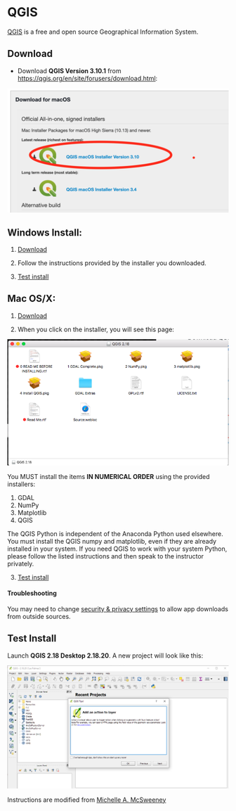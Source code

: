 # QGIS

[QGIS](http://www.qgis.org/en/site/) is a free and open source Geographical Information System. 


## Download
* Download __QGIS Version 3.10.1__ from https://qgis.org/en/site/forusers/download.html:

![list of qgis download options](../images/osx/InstallQGIS.png)

## Windows Install:

1. [Download](#download)

2. Follow the instructions provided by the installer you downloaded.  

3. [Test install](#test-install)

## Mac OS/X:

1. [Download](#download)

2. When you click on the installer, you will see this page:

![osx file explorer showing 0. 0. Readme_Install.rtf, 1. gdal.pkg, 2. numpy.pkg, 3. matplotlib.pkg, 4. qgis.pkg, gdal extras folder, readme.rtf, License, GPL license](../images/osx/qgis.png)

 You MUST install the items **IN NUMERICAL ORDER** using the provided installers:

1. GDAL
2. NumPy
3. Matplotlib
4. QGIS

The QGIS Python is independent of the Anaconda Python used elsewhere. You must install the QGIS numpy and matplotlib, even if they are already installed in your system. If you need QGIS to work with your system Python, please follow the listed instructions and then speak to the instructor privately.

3. [Test install](#test-install)

#### Troubleshooting
You may need to change [security & privacy settings](https://support.apple.com/en-us/HT202491) to allow app downloads from outside sources.

## Test Install
 Launch __QGIS 2.18 Desktop 2.18.20__. A new project will look like this:

![qgis installer](../images/windows/qgis/qgis09.png)

Instructions are modified from [Michelle A. McSweeney](https://github.com/michellejm/Intro-QGIS-CUNY-FemSTEM/blob/master/Install-QGIS.md)

